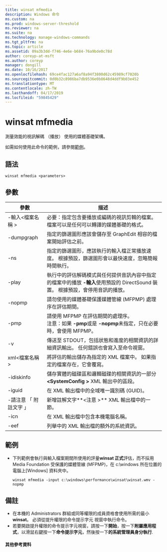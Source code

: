 ```yaml
---
title: winsat mfmedia
description: Windows 命令
ms.custom: na
ms.prod: windows-server-threshold
ms.reviewer: na
ms.suite: na
ms.technology: manage-windows-commands
ms.tgt_pltfrm: na
ms.topic: article
ms.assetid: 09a3b3dd-f746-4e6e-b684-76a9bde0c78d
author: coreyp-at-msft
ms.author: coreyp
manager: dongill
ms.date: 10/16/2017
ms.openlocfilehash: 69ce4fac127a6af8a94f3800d62c45989cf7020b
ms.sourcegitcommit: 0d0b32c8986ba7db9536e0b8648d4ddf9b03e452
ms.translationtype: MT
ms.contentlocale: zh-TW
ms.lasthandoff: 04/17/2019
ms.locfileid: "59845429"
---
```

# <a name="winsat-mfmedia"></a>winsat mfmedia



測量效能的視訊解碼 （播放） 使用的媒體基礎架構。

如需如何使用此命令的範例，請參閱[範例](#BKMK_examples)。

## <a name="syntax"></a>語法

```
winsat mfmedia <parameters>
```

## <a name="parameters"></a>參數

|參數|描述|
|----------|-----------|
|-輸入\<檔案名稱 >|必要：指定包含要播放或編碼的視訊剪輯的檔案。 檔案可以是任何可以轉譯的媒體基礎的格式。|
|-dumpgraph|指定的篩選圖形應該會儲存至 GraphEdit 相容的檔案開始評估之前。|
|-ns|指定的篩選圖形，應該執行的輸入檔正常播放速度。 根據預設，篩選圖形會以最快速度，忽略簡報時間執行。|
|-play|執行中的評估解碼模式與任何提供音訊內容中指定的檔案中的播放 **-輸入**使用預設的 DirectSound 裝置。 根據預設，會停用音訊的播放。|
|-nopmp|請勿使用的媒體基礎保護媒體管線 (MFPMP) 處理序在評估期間。|
|-pmp|請使用 MFPMP 在評估期間的處理序。</br>注意：如果 **-pmp**或是 **-nopmp**未指定，只在必要時，會使用 MFPMP。|
|-v|傳送至 STDOUT，包括狀態和進度的相關資訊的詳細資訊輸出。 任何錯誤也會寫入至命令視窗。|
|xml\<檔案名稱 >|將評估的輸出儲存為指定的 XML 檔案中。 如果指定的檔案存在，它會覆寫。|
|-idiskinfo|儲存實體的磁碟區和邏輯磁碟的相關資訊的一部分 **\<SystemConfig >** XML 輸出中的區段。|
|-iguid|在 XML 輸出檔中的全域唯一識別碼 (GUID)。|
|-請注意 「 附註文字 」|新增註解文字**\<注意 >** XML 輸出檔中的一節。|
|-icn|在 XML 輸出檔中包含本機電腦名稱。|
|-eef|列舉中的 XML 輸出檔的額外的系統資訊。|

## <a name="BKMK_examples"></a>範例

-   下列範例會執行與輸入檔案期間所使用的評量**winsat 正式**評估，而不採用 Media Foundation 受保護的媒體管線 (MFPMP)，在 c:\windows 所在位置的電腦上[Windows] 資料夾中。  
    ```
    winsat mfmedia -input c:\windows\performance\winsat\winsat.wmv -nopmp
    ```

## <a name="remarks"></a>備註

-   在本機的 Administrators 群組或同等權限的成員資格會使用所需的最小**winsat**。 必須從提升權限的命令提示字元 視窗中執行命令。
-   若要開啟提升權限的命令提示字元視窗，請按一下**開始**，按一下**附屬應用程式**，以滑鼠右鍵按一下**命令提示字元**，然後按一下**的系統管理員身分執行**.

#### <a name="additional-references"></a>其他參考資料

